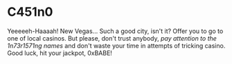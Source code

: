# C451n0
Yeeeeeh-Haaaah! New Vegas... Such a good city, isn't it? Offer you to go to one of local casinos. But please, don't trust anybody, _pay attention to the 1n73r1571ng names_ and don't waste your time in attempts of tricking casino. Good luck, hit your jackpot, 0xBABE!
